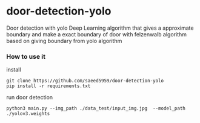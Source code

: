 # door-detection-yolo

Door detection with yolo Deep Learning algorithm that gives a approximate boundary 
and make a exact boundary of door with felzenwalb algorithm based on giving boundary from yolo algorithm

### How to use it

  install
  
    git clone https://github.com/saeed5959/door-detection-yolo
    pip install -r requirements.txt
    
  run door detection
  
    python3 main.py --img_path ./data_test/input_img.jpg  --model_path ./yolov3.weights
